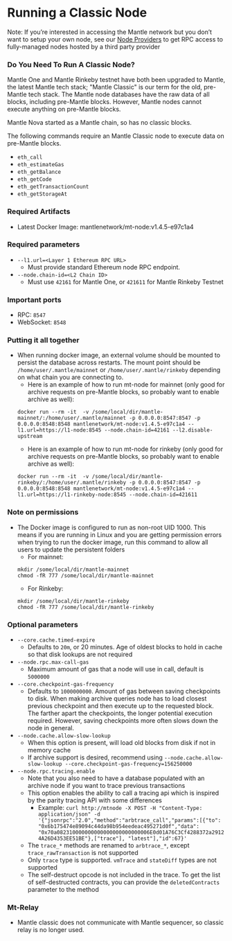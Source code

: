 # Running a Classic Node

Note: If you’re interested in accessing the Mantle network but you don’t want to setup your own node, see our [Node Providers](./node-providers.md) to get RPC access to fully-managed nodes hosted by a third party provider

### Do You Need To Run A Classic Node?

Mantle One and Mantle Rinkeby testnet have both been upgraded to Mantle, the latest Mantle tech stack; "Mantle Classic" is our term for the old, pre-Mantle tech stack.
The Mantle node databases have the raw data of all blocks, including pre-Mantle
blocks.  However, Mantle nodes cannot execute anything on pre-Mantle blocks.

Mantle Nova started as a Mantle chain, so has no classic blocks.

The following commands require an Mantle Classic node to execute data
on pre-Mantle blocks.

* `eth_call`
* `eth_estimateGas`
* `eth_getBalance`
* `eth_getCode`
* `eth_getTransactionCount`
* `eth_getStorageAt`

### Required Artifacts

- Latest Docker Image: mantlenetwork/mt-node:v1.4.5-e97c1a4

### Required parameters

- `--l1.url=<Layer 1 Ethereum RPC URL>`
  - Must provide standard Ethereum node RPC endpoint.
- `--node.chain-id=<L2 Chain ID>`
  - Must use `42161` for Mantle One, or `421611` for Mantle Rinkeby Testnet

### Important ports

- RPC: `8547`
- WebSocket: `8548`

### Putting it all together

- When running docker image, an external volume should be mounted to persist the database across restarts. The mount point should be `/home/user/.mantle/mainnet` or `/home/user/.mantle/rinkeby` depending on what chain you are connecting to.
  - Here is an example of how to run mt-node for mainnet (only good for archive requests on pre-Mantle blocks, so probably want to enable archive as well):
  ```shell
  docker run --rm -it  -v /some/local/dir/mantle-mainnet/:/home/user/.mantle/mainnet -p 0.0.0.0:8547:8547 -p 0.0.0.0:8548:8548 mantlenetwork/mt-node:v1.4.5-e97c1a4 --l1.url=https://l1-node:8545 --node.chain-id=42161 --l2.disable-upstream
  ```
  - Here is an example of how to run mt-node for rinkeby (only good for archive requests on pre-Mantle blocks, so probably want to enable archive as well):
  ```shell
  docker run --rm -it  -v /some/local/dir/mantle-rinkeby/:/home/user/.mantle/rinkeby -p 0.0.0.0:8547:8547 -p 0.0.0.0:8548:8548 mantlenetwork/mt-node:v1.4.5-e97c1a4 --l1.url=https://l1-rinkeby-node:8545 --node.chain-id=421611
  ```

### Note on permissions

- The Docker image is configured to run as non-root UID 1000. This means if you are running in Linux and you are getting permission errors when trying to run the docker image, run this command to allow all users to update the persistent folders
  - For mainnet:
  ```shell
  mkdir /some/local/dir/mantle-mainnet
  chmod -fR 777 /some/local/dir/mantle-mainnet
  ```
  - For Rinkeby:
  ```shell
  mkdir /some/local/dir/mantle-rinkeby
  chmod -fR 777 /some/local/dir/mantle-rinkeby
  ```

### Optional parameters

- `--core.cache.timed-expire`
    - Defaults to `20m`, or 20 minutes. Age of oldest blocks to hold in cache so that disk lookups are not required
- `--node.rpc.max-call-gas`
    - Maximum amount of gas that a node will use in call, default is `5000000`
- `--core.checkpoint-gas-frequency`
    - Defaults to `1000000000`. Amount of gas between saving checkpoints to disk. When making archive queries node has to load closest previous checkpoint and then execute up to the requested block. The farther apart the checkpoints, the longer potential execution required. However, saving checkpoints more often slows down the node in general.
- `--node.cache.allow-slow-lookup`
    - When this option is present, will load old blocks from disk if not in memory cache
    - If archive support is desired, recommend using `--node.cache.allow-slow-lookup --core.checkpoint-gas-frequency=156250000`
- `--node.rpc.tracing.enable`
    - Note that you also need to have a database populated with an archive node if you want to trace previous transactions
    - This option enables the ability to call a tracing api which is inspired by the parity tracing API with some differences
        - Example: `curl http://mtnode -X POST -H "Content-Type: application/json" -d '{"jsonrpc":"2.0","method":"arbtrace_call","params":[{"to": "0x6b175474e89094c44da98b954eedeac495271d0f","data": "0x70a082310000000000000000000000006E0d01A76C3Cf4288372a29124A26D4353EE51BE"},["trace"], "latest"],"id":67}'`
    - The `trace_*` methods are renamed to `arbtrace_*`, except `trace_rawTransaction` is not supported
    - Only `trace` type is supported. `vmTrace` and `stateDiff` types are not supported
    - The self-destruct opcode is not included in the trace. To get the list of self-destructed contracts, you can provide the `deletedContracts` parameter to the method

### Mt-Relay

- Mantle classic does not communicate with Mantle sequencer, so classic relay is no longer used.